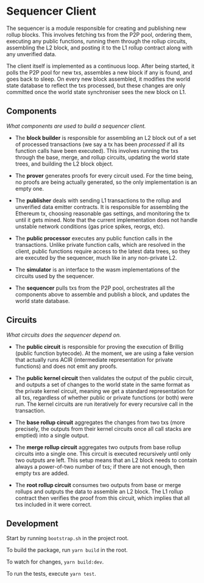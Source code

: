 # Sequencer Client

The sequencer is a module responsible for creating and publishing new rollup blocks. This involves fetching txs from the P2P pool, ordering them, executing any public functions, running them through the rollup circuits, assembling the L2 block, and posting it to the L1 rollup contract along with any unverified data.

The client itself is implemented as a continuous loop. After being started, it polls the P2P pool for new txs, assembles a new block if any is found, and goes back to sleep. On every new block assembled, it modifies the world state database to reflect the txs processed, but these changes are only committed once the world state synchroniser sees the new block on L1.

## Components

_What components are used to build a sequencer client._

- The **block builder** is responsible for assembling an L2 block out of a set of processed transactions (we say a tx has been _processed_ if all its function calls have been executed). This involves running the txs through the base, merge, and rollup circuits, updating the world state trees, and building the L2 block object.

- The **prover** generates proofs for every circuit used. For the time being, no proofs are being actually generated, so the only implementation is an empty one.

- The **publisher** deals with sending L1 transactions to the rollup and unverified data emitter contracts. It is responsible for assembling the Ethereum tx, choosing reasonable gas settings, and monitoring the tx until it gets mined. Note that the current implementation does not handle unstable network conditions (gas price spikes, reorgs, etc).

- The **public processor** executes any public function calls in the transactions. Unlike private function calls, which are resolved in the client, public functions require access to the latest data trees, so they are executed by the sequencer, much like in any non-private L2.

- The **simulator** is an interface to the wasm implementations of the circuits used by the sequencer.

- The **sequencer** pulls txs from the P2P pool, orchestrates all the components above to assemble and publish a block, and updates the world state database.

## Circuits

_What circuits does the sequencer depend on._

- The **public circuit** is responsible for proving the execution of Brillig (public function bytecode). At the moment, we are using a fake version that actually runs ACIR (intermediate representation for private functions) and does not emit any proofs.

- The **public kernel circuit** then validates the output of the public circuit, and outputs a set of changes to the world state in the same format as the private kernel circuit, meaning we get a standard representation for all txs, regardless of whether public or private functions (or both) were run. The kernel circuits are run iteratively for every recursive call in the transaction.

- The **base rollup circuit** aggregates the changes from two txs (more precisely, the outputs from their kernel circuits once all call stacks are emptied) into a single output.

- The **merge rollup circuit** aggregates two outputs from base rollup circuits into a single one. This circuit is executed recursively until only two outputs are left. This setup means that an L2 block needs to contain always a power-of-two number of txs; if there are not enough, then empty txs are added.

- The **root rollup circuit** consumes two outputs from base or merge rollups and outputs the data to assemble an L2 block. The L1 rollup contract then verifies the proof from this circuit, which implies that all txs included in it were correct.

## Development

Start by running `bootstrap.sh` in the project root.

To build the package, run `yarn build` in the root.

To watch for changes, `yarn build:dev`.

To run the tests, execute `yarn test`.